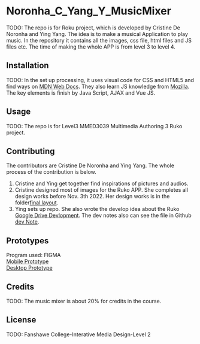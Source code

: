 # Noronha_C_Yang_Y_MusicMixer
TODO: The repo is for Roku project, which is developed by Cristine De Noronha and Ying Yang. The idea is to make a musical Application to play music. In the repository it contains all the images, css file, html files and JS files etc. The time of making the whole APP is from level 3 to level 4.  


## Installation
TODO: In the set up processing, it uses visual code for CSS and HTML5 and find ways on [MDN Web Docs](https://developer.mozilla.org/en-US/). They also learn JS knowledge from [Mozilla](https://developer.mozilla.org/fr/docs/Web/JavaScript).
The key elements is finish by Java Script, AJAX and Vue JS.

## Usage
TODO: The repo is for Level3 MMED3039 Multimedia Authoring 3 Ruko project.

## Contributing
The contributors are Cristine De Noronha and Ying Yang. The whole process of the contribution is below.
1. Cristine and Ying get together find inspirations of pictures and audios.
2. Cristine designed most of images for the Ruko APP. She completes all design works before Nov. 3th 2022. Her design works is in the folder[final layout](https://github.com/yingyang0729/Noronha_C_Yang_Y_Roku/tree/main/Final%20Layouts). 
3. Ying sets up repo. She also wrote the develop idea about the Ruko [Google Drive Devlopment](https://docs.google.com/presentation/d/1EfzWlm4qpwwJbzJLUvZhMMSo_4te_uSK/edit#slide=id.p1). The dev notes also can see the file in Github [dev Note](https://github.com/yingyang0729/Noronha_C_Yang_Y_Roku/blob/main/Dev_Note/Dev%20Note.pdf).


## Prototypes
Program used: FIGMA<br>
[Mobile Prototype](https://www.figma.com/proto/V1FSaix5ZvekSP3oELv5Z8/ROKU?page-id=0%3A1&node-id=7%3A292&viewport=2046%2C2589%2C0.25&scaling=scale-down&starting-point-node-id=7%3A292)<br>
[Desktop Prototype](https://www.figma.com/proto/V1FSaix5ZvekSP3oELv5Z8/ROKU?page-id=39%3A14741&node-id=39%3A14744&viewport=728%2C474%2C0.15&scaling=scale-down&starting-point-node-id=39%3A14744)

## Credits
TODO: The music mixer is about 20% for credits in the course.

## License
TODO: Fanshawe College-Interative Media Design-Level 2


